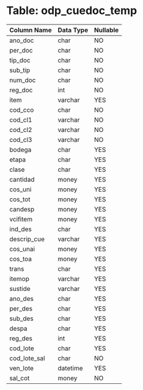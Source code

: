 # Table: odp_cuedoc_temp

| Column Name | Data Type | Nullable |
|-------------|-----------|----------|
| ano_doc | char | NO |
| per_doc | char | NO |
| tip_doc | char | NO |
| sub_tip | char | NO |
| num_doc | char | NO |
| reg_doc | int | NO |
| item | varchar | YES |
| cod_cco | char | NO |
| cod_cl1 | varchar | NO |
| cod_cl2 | varchar | NO |
| cod_cl3 | varchar | NO |
| bodega | char | YES |
| etapa | char | YES |
| clase | char | YES |
| cantidad | money | YES |
| cos_uni | money | YES |
| cos_tot | money | YES |
| candesp | money | YES |
| vcifitem | money | YES |
| ind_des | char | YES |
| descrip_cue | varchar | YES |
| cos_unai | money | YES |
| cos_toa | money | YES |
| trans | char | YES |
| itemop | varchar | YES |
| sustide | varchar | YES |
| ano_des | char | YES |
| per_des | char | YES |
| sub_des | char | YES |
| despa | char | YES |
| reg_des | int | YES |
| cod_lote | char | YES |
| cod_lote_sal | char | NO |
| ven_lote | datetime | YES |
| sal_cot | money | NO |
